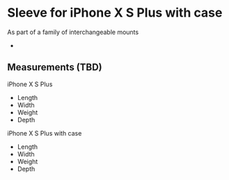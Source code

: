 # Sleeve for iPhone X S Plus with case


As part of a family of interchangeable mounts

  - []()

## Measurements (TBD)

iPhone X S Plus
 - Length
 - Width
 - Weight
 - Depth

iPhone X S Plus with case
 - Length
 - Width
 - Weight
 - Depth
